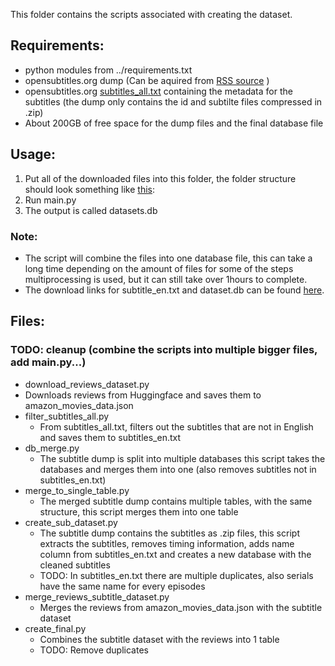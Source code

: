 This folder contains the scripts associated with creating the dataset.

## Requirements:
- python modules from ../requirements.txt
- opensubtitles.org dump (Can be aquired from [RSS source](https://github.com/milahu/opensubtitles-scraper/blob/main/release/opensubtitles.org.dump.torrent.rss) )
- opensubtitles.org [subtitles_all.txt](https://dl.opensubtitles.org/addons/export/) containing the metadata for the subtitles (the dump only contains the id and subtilte files compressed in .zip)
- About 200GB of free space for the dump files and the final database file

## Usage:
1. Put all of the downloaded files into this folder, the folder structure should look something like [this](#Folder-structure):
2. Run main.py
3. The output is called datasets.db

### Note:
- The script will combine the files into one database file, this can take a long time depending on the amount of files for some of the steps multiprocessing is used, but it can still take over 1hours to complete.
- The download links for subtitle_en.txt and dataset.db can be found [here](downloads).

## Files:
### TODO: cleanup (combine the scripts into multiple bigger files, add main.py...)
- download_reviews_dataset.py
 - Downloads reviews from Huggingface and saves them to amazon_movies_data.json
- filter_subtitles_all.py
    - From subtitles_all.txt, filters out the subtitles that are not in English and saves them to subtitles_en.txt
- db_merge.py
    - The subtitle dump is split into multiple databases this script takes the databases and merges them into one (also removes subtitles not in subtitles_en.txt)
- merge_to_single_table.py
    - The merged subtitle dump contains multiple tables, with the same structure, this script merges them into one table
- create_sub_dataset.py
    - The subtitle dump contains the subtitles as .zip files, this script extracts the subtitles, removes timing information, adds name column from subtitles_en.txt and creates a new database with the cleaned subtitles
    - TODO: In subtitles_en.txt there are multiple duplicates, also serials have the same name for every episodes
- merge_reviews_subtitle_dataset.py
    - Merges the reviews from amazon_movies_data.json with the subtitle dataset
- create_final.py
    - Combines the subtitle dataset with the reviews into 1 table
    - TODO: Remove duplicates 

<!-- Commented out: -->
<!-- 
## Folder structure
```
.
├── adblocker
│   ├── opensubtitles_adblocker.py
│   └── source
├── create_dataset.py
├── db_merge.py
├── download_reviews_dataset.py
├── main.py
├── merge_to_single_table.py
├── opensubtitles.org.Actually.Open.Edition.2022.07.25
│   ├── 404.txt
│   └── opensubs.db
├── opensubtitles.org.dump.10000000.to.10099999.v20240820
│   ├── 100xxxxx.db
│   └── info
│       └── info.txt
├── opensubtitles.org.dump.10100000.to.10199999.v20241003
│   ├── 101xxxxx.db
│   └── info
│       └── info.txt
├── opensubtitles.org.dump.10200000.to.10299999.v20241124
│   ├── 102xxxxx.db
│   └── info
│       └── info.txt
├── opensubtitles.org.dump.9180519.to.9521948.by.lang.2023.04.26
│   ├── langs
│   │   ├── eng.db
│   ├── missing-404.txt
│   └── missing-dcma.txt
├── opensubtitles.org.dump.9500000.to.9599999.v20240306
│   └── 95xxxxx.db
├── opensubtitles.org.dump.9600000.to.9699999
│   ├── 9600xxx.db
|   |   ... (truncated)
│   └── 9699xxx.db
├── opensubtitles.org.dump.9700000.to.9799999
│   ├── 9700xxx.db
|   |   ... (truncated)
│   └── 9799xxx.db
├── opensubtitles.org.dump.9800000.to.9899999.v20240420
│   └── 98xxxxx.db
├── opensubtitles.org.dump.9900000.to.9999999.v20240609
│   ├── 99xxxxx.db
│   └── info
│       ├── info.txt
│       └── magnets.txt
├── Readme.md
├── subtitle_dataset_source
└── subtitles_all.txt
``` -->